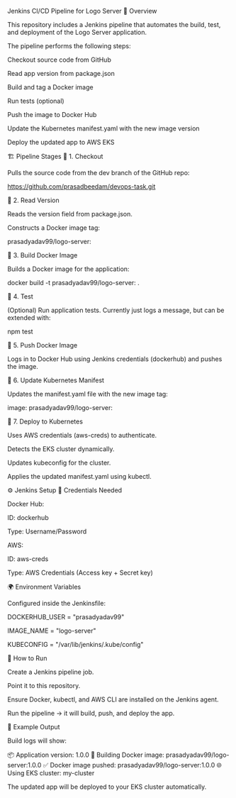 Jenkins CI/CD Pipeline for Logo Server
📌 Overview

This repository includes a Jenkins pipeline that automates the build, test, and deployment of the Logo Server application.

The pipeline performs the following steps:

Checkout source code from GitHub

Read app version from package.json

Build and tag a Docker image

Run tests (optional)

Push the image to Docker Hub

Update the Kubernetes manifest.yaml with the new image version

Deploy the updated app to AWS EKS

🏗️ Pipeline Stages
🔹 1. Checkout

Pulls the source code from the dev branch of the GitHub repo:

https://github.com/prasadbeedam/devops-task.git

🔹 2. Read Version

Reads the version field from package.json.

Constructs a Docker image tag:

prasadyadav99/logo-server:<version>

🔹 3. Build Docker Image

Builds a Docker image for the application:

docker build -t prasadyadav99/logo-server:<version> .

🔹 4. Test

(Optional) Run application tests.
Currently just logs a message, but can be extended with:

npm test

🔹 5. Push Docker Image

Logs in to Docker Hub using Jenkins credentials (dockerhub) and pushes the image.

🔹 6. Update Kubernetes Manifest

Updates the manifest.yaml file with the new image tag:

image: prasadyadav99/logo-server:<version>

🔹 7. Deploy to Kubernetes

Uses AWS credentials (aws-creds) to authenticate.

Detects the EKS cluster dynamically.

Updates kubeconfig for the cluster.

Applies the updated manifest.yaml using kubectl.

⚙️ Jenkins Setup
🔑 Credentials Needed

Docker Hub:

ID: dockerhub

Type: Username/Password

AWS:

ID: aws-creds

Type: AWS Credentials (Access key + Secret key)

🌍 Environment Variables

Configured inside the Jenkinsfile:

DOCKERHUB_USER = "prasadyadav99"

IMAGE_NAME = "logo-server"

KUBECONFIG = "/var/lib/jenkins/.kube/config"

🚀 How to Run

Create a Jenkins pipeline job.

Point it to this repository.

Ensure Docker, kubectl, and AWS CLI are installed on the Jenkins agent.

Run the pipeline → it will build, push, and deploy the app.

📜 Example Output

Build logs will show:

📦 Application version: 1.0.0
🐳 Building Docker image: prasadyadav99/logo-server:1.0.0
✅ Docker image pushed: prasadyadav99/logo-server:1.0.0
🌐 Using EKS cluster: my-cluster


The updated app will be deployed to your EKS cluster automatically.